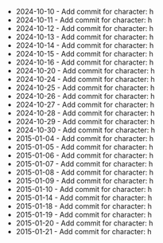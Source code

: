 - 2024-10-10 - Add commit for character: h
- 2024-10-11 - Add commit for character: h
- 2024-10-12 - Add commit for character: h
- 2024-10-13 - Add commit for character: h
- 2024-10-14 - Add commit for character: h
- 2024-10-15 - Add commit for character: h
- 2024-10-16 - Add commit for character: h
- 2024-10-20 - Add commit for character: h
- 2024-10-24 - Add commit for character: h
- 2024-10-25 - Add commit for character: h
- 2024-10-26 - Add commit for character: h
- 2024-10-27 - Add commit for character: h
- 2024-10-28 - Add commit for character: h
- 2024-10-29 - Add commit for character: h
- 2024-10-30 - Add commit for character: h
- 2015-01-04 - Add commit for character: h
- 2015-01-05 - Add commit for character: h
- 2015-01-06 - Add commit for character: h
- 2015-01-07 - Add commit for character: h
- 2015-01-08 - Add commit for character: h
- 2015-01-09 - Add commit for character: h
- 2015-01-10 - Add commit for character: h
- 2015-01-14 - Add commit for character: h
- 2015-01-18 - Add commit for character: h
- 2015-01-19 - Add commit for character: h
- 2015-01-20 - Add commit for character: h
- 2015-01-21 - Add commit for character: h
